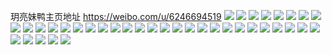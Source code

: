 玥亮妹鸭主页地址 https://weibo.com/u/6246694519 
![](https://wx4.sinaimg.cn/mw2000/006OKuBply1h87fjlr682j32at35s4qs.jpg) 
![](https://wx4.sinaimg.cn/mw2000/006OKuBply1h82a3aol7tj32bd35shdv.jpg) 
![](https://wx4.sinaimg.cn/mw2000/006OKuBply1h82a3o8i70j33402c0b2c.jpg) 
![](https://wx4.sinaimg.cn/mw2000/006OKuBply1h82a2yxuxej33402c0x6r.jpg) 
![](https://wx4.sinaimg.cn/mw2000/006OKuBply1h82a3uhurkj32c03401l0.jpg) 
![](https://wx4.sinaimg.cn/mw2000/006OKuBpgy1h7y9pft0w8j30u0158wpf.jpg) 
![](https://wx4.sinaimg.cn/mw2000/006OKuBpgy1h7y9pgzsmsj30u0158qg8.jpg) 
![](https://wx4.sinaimg.cn/mw2000/006OKuBpgy1h7y9pd87j4j30u01hcgtb.jpg) 
![](https://wx4.sinaimg.cn/mw2000/006OKuBpgy1h7y9phi51qj30u0140tet.jpg) 
![](https://wx4.sinaimg.cn/mw2000/006OKuBpgy1h7y9pi9v0cj30u0140k8u.jpg) 
![](https://wx4.sinaimg.cn/mw2000/006OKuBpgy1h7y9pqvysgj31400u0qa4.jpg) 
![](https://wx4.sinaimg.cn/mw2000/006OKuBpgy1h7vc8ju2e2j32c03401l2.jpg) 
![](https://wx4.sinaimg.cn/mw2000/006OKuBpgy1h7vc8mw49yj32c0340e84.jpg) 
![](https://wx4.sinaimg.cn/mw2000/006OKuBpgy1h7vc8fjsm6j32b835shdw.jpg) 
![](https://wx4.sinaimg.cn/mw2000/006OKuBpgy1h7vc8dkhk1j32c0340b2c.jpg) 
![](https://wx4.sinaimg.cn/mw2000/006OKuBply1h74wmluju8j30u0140tch.jpg) 
![](https://wx4.sinaimg.cn/mw2000/006OKuBply1h74wmkf8v7j30u0140gvq.jpg) 
![](https://wx4.sinaimg.cn/mw2000/006OKuBply1h71uvjm2rbj32802yo1a4.jpg) 
![](https://wx4.sinaimg.cn/mw2000/006OKuBply1h5uf02ls01j30u01g5tkn.jpg) 
![](https://wx4.sinaimg.cn/mw2000/006OKuBply1h34lz9xbvtj30u0140jwz.jpg) 
![](https://wx4.sinaimg.cn/mw2000/006OKuBply1h34lzao78xj30u014045c.jpg) 
![](https://wx4.sinaimg.cn/mw2000/006OKuBply1h34lz91netj30u0140agg.jpg) 
![](https://wx4.sinaimg.cn/mw2000/006OKuBply1h2834qvb3vj322u2ute84.jpg) 
![](https://wx4.sinaimg.cn/mw2000/006OKuBply1h21xeavvp9j3340340qv8.jpg) 
![](https://wx4.sinaimg.cn/mw2000/006OKuBply1h17ao80optj32t4340qv9.jpg) 
![](https://wx4.sinaimg.cn/mw2000/006OKuBply1h17ao1o6hcj32t4340u11.jpg) 
![](https://wx4.sinaimg.cn/mw2000/006OKuBply1h01rfrlhumj32802yob2g.jpg) 
![](https://wx4.sinaimg.cn/mw2000/006OKuBply1h01rfse1ioj30u0140gzy.jpg) 
![](https://wx4.sinaimg.cn/mw2000/006OKuBply1gx7qu93azkj30u01hcwnx.jpg) 
![](https://wx4.sinaimg.cn/mw2000/006OKuBply1gx7quahcg6j32802yo1kz.jpg) 
![](https://wx4.sinaimg.cn/mw2000/006OKuBply1gx7qu8elxvj32c0340x6r.jpg) 
![](https://wx4.sinaimg.cn/mw2000/006OKuBply1gx7qucq03qj32c0340hdv.jpg) 
![](https://wx4.sinaimg.cn/mw2000/006OKuBply1gx7qubtu9cj32c0340hdv.jpg) 
![](https://wx4.sinaimg.cn/mw2000/006OKuBply1gx7quddoj6j32c0340kjl.jpg) 
![](https://wx4.sinaimg.cn/mw2000/006OKuBply1gt87d094zqj30o416vn2s.jpg) 
![](https://wx4.sinaimg.cn/mw2000/006OKuBply1gptrfiwr1nj30u0133qb7.jpg) 
![](https://wx4.sinaimg.cn/mw2000/006OKuBply1gojthzco2wj32c0340e0d.jpg) 
![](https://wx4.sinaimg.cn/mw2000/006OKuBply1ggvo9dy4vej30yi1a07wi.jpg) 
